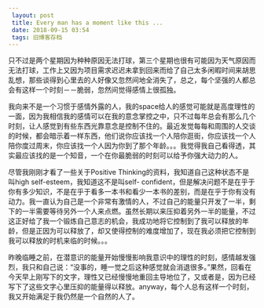 ```yaml
---
 layout: post
 title: Every man has a moment like this ...
 date: 2018-09-15 03:54
 tags: 旧博客存档
---
```

只不过是两个星期因为种种原因无法打球，第三个星期也很有可能因为天气原因而无法打球，工作上又因为项目需求迟迟未拿到回来而给了自己太多闲暇时间来胡思乱想，那些谈得到心里去的人好像又忽然间地全消失了，总之，每个坚强的人都总会有这样一个时刻－－脆弱，忽然间觉得感情上很孤独。



我向来不是一个习惯于感情外露的人，我的space给人的感觉可能就是高度理性的一面，因为我相信我的感情可以在我的意念掌控之中，只不过每年总会有那么几个时刻，让人感觉到有些东西光靠意念是控制不住的。最近发觉每每和周围的人交谈的时候，都会暗示着一样东西，他们说你应该找一个人陪你逛街，你应该找一个人陪你度过周末，你应该找一个人因为你到了那个年龄。。。我觉得我自己看得透，其实最应该找的是一个知音，一个在你最脆弱的时刻可以给予你强大动力的人。



尽管我刚刚才看了一些关于Positive Thinking的资料，我知道自己这种状态不是叫high self-esteem，我知道这不是叫self-
confident，但是解决问题不是在乎于你有多少知识，不是在乎于看多一本书和看少一本书的差别，而是在乎于你有没有动力。我一直认为自己是一个非常有激情的人，不过自己的能量只开发了一半，剩下的一半需要等待另外一个人来点燃。虽然长期以来压抑着另外一半的能量，不过这正好给了我一个锻炼自己意志的机会，我成功地将它控制到了我可以释放的年龄，但是正因为可以释放了，却又使得控制的难度增加了，现在我必须把它控制到我可以释放的时机来临的时候。。。



昨晚临睡之前，在潜意识的能量开始慢慢影响我意识中的理性的时刻，感情越发强烈，我只和自己说：“没事的，睡一觉之后这种感觉就会消退很多。”果然，回看在今天早上刚写下的文字，理性又已经慢慢地重回主导地位了，又或者是，因为已经写下了这些文字心里压抑的能量得以释放。anyway，每个人总有这样一个时刻，我又开始满足于我仍然是一个自然的人了。

